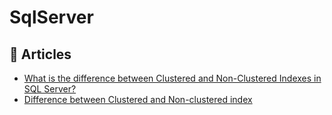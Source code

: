 # SqlServer

## 📕 Articles
- [What is the difference between Clustered and Non-Clustered Indexes in SQL Server?](https://www.sqlshack.com/what-is-the-difference-between-clustered-and-non-clustered-indexes-in-sql-server/)
- [Difference between Clustered and Non-clustered index](https://www.geeksforgeeks.org/difference-between-clustered-and-non-clustered-index/)
